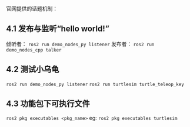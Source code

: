 官网提供的话题机制：
## 4.1 发布与监听“hello world!”
倾听者：
`ros2 run demo_nodes_py listener`
发布者：
`ros2 run demo_nodes_cpp talker`

## 4.2 测试小乌龟
`ros2 run demo_nodes_py listener`
`ros2 run turtlesim turtle_teleop_key`

## 4.3 功能包下可执行文件
`ros2 pkg executables <pkg_name>`
eg:
`ros2 pkg executables turtlesim`
